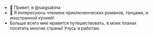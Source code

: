 - 👋 Привет, я @saigsabina
- 👀 Я интересуюсь чтением приключенческих романов, танцами, и иностранной кухней!
- Больше всего мне нравится путешествовать, в моих планах посетить многие страны!
Учусь и работаю

<!---
saigsabina/saigsabina is a ✨ special ✨ repository because its `README.md` (this file) appears on your GitHub profile.
You can click the Preview link to take a look at your changes.
--->
